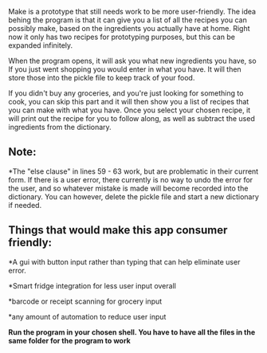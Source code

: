 Make is a prototype that still needs work to be more user-friendly.
The idea behing the program is that it can give you a list of all the recipes
you can possibly make, based on the ingredients you actually have at home.
Right now it only has two recipes for prototyping purposes, but this can be expanded infinitely.

When the program opens, it will ask you what new ingredients you have, so If you just went shopping
you would enter in what you have. It will then store those into the pickle file to keep track of your 
food. 

If you didn't buy any groceries, and you're just looking for something to cook, you can skip this part 
and it will then show you a list of recipes that you can make with what you have. Once you select
your chosen recipe, it will print out the recipe for you to follow along, as well as subtract the 
used ingredients from the dictionary.

Note:
------
*The "else clause" in lines 59 - 63 work, but are problematic in their current form. If there is a user error, there currently
 is no way to undo the error for the user, and so whatever mistake is made will become recorded into the dictionary.
 You can however, delete the pickle file and start a new dictionary if needed.

Things that would make this app consumer friendly:
--------------------------------------------------
*A gui with button input rather than typing that can help eliminate user error.

*Smart fridge integration for less user input overall

*barcode or receipt scanning for grocery input

*any amount of automation to reduce user input

****Run the program in your chosen shell. You have to have all the files in the same folder for the program to work****

